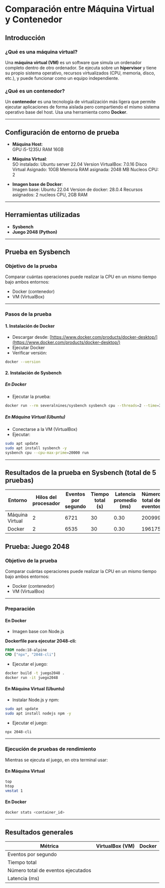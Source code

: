 
# Comparación entre Máquina Virtual y Contenedor

## Introducción

### ¿Qué es una máquina virtual?

Una **máquina virtual (VM)** es un software que simula un ordenador completo dentro de otro ordenador. Se ejecuta sobre un **hipervisor** y tiene su propio sistema operativo, recursos virtualizados (CPU, memoria, disco, etc.), y puede funcionar como un equipo independiente.

### ¿Qué es un contenedor?

Un **contenedor** es una tecnología de virtualización más ligera que permite ejecutar aplicaciones de forma aislada pero compartiendo el mismo sistema operativo base del host. Usa una herramienta como **Docker**.

---

## Configuración de entorno de prueba

- **Máquina Host**:  
 GPU i5-1235U
 RAM 16GB
- **Máquina Virtual**:  
SO instalado: Ubuntu server 22.04 
Version VirtualBox: 7.0.16
Disco Virtual Asignado: 10GB 
Memoria RAM asignada: 2048 MB 
Nucleos CPU: 2 

- **Imagen base de Docker**:  
Imagen base: Ubuntu 22.04
Version de docker: 28.0.4
Recursos asignados: 2 nucleos CPU, 2GB RAM 

---

## Herramientas utilizadas

- **Sysbench**
- **Juego 2048 (Python)**

---

## Prueba en Sysbench

### Objetivo de la prueba

Comparar cuántas operaciones puede realizar la CPU en un mismo tiempo bajo ambos entornos:

- Docker (contenedor)
- VM (VirtualBox)

---

### Pasos de la prueba

#### 1. Instalación de Docker

- Descargar desde: [https://www.docker.com/products/docker-desktop/](https://www.docker.com/products/docker-desktop/)
- Ejecutar Docker
- Verificar versión:

```bash
docker --version
```

#### 2. Instalación de Sysbench

##### En Docker


- Ejecutar la prueba:

```bash
docker run --rm severalnines/sysbench sysbench cpu --threads=2 --time=30 run
```

##### En Máquina Virtual (Ubuntu)

- Conectarse a la VM (VirtualBox)
- Ejecutar:

```bash
sudo apt update
sudo apt install sysbench -y
sysbench cpu --cpu-max-prime=20000 run
```

---

## Resultados de la prueba en Sysbench (total de 5 pruebas)

| Entorno         | Hilos del procesador | Eventos por segundo  | Tiempo total (s) | Latencia promedio (ms)  | Número total de eventos |  
|-----------------|----------------------|----------------------|------------------|-------------------------|-------------------------| 
| Máquina Virtual |          2           |        6721          |        30        |          0.30           |          200999         | 
| Docker          |          2           |        6535          |        30        |          0.30           |           196175        |


## Prueba: Juego 2048

### Objetivo de la prueba

Comparar cuántas operaciones puede realizar la CPU en un mismo tiempo bajo ambos entornos:

- Docker (contenedor)
- VM (VirtualBox)

---

### Preparación

#### En Docker

- Imagen base con Node.js

**Dockerfile para ejecutar 2048-cli:**

```Dockerfile
FROM node:18-alpine
CMD ["npx", "2048-cli"]
```

- Ejecutar el juego:

```bash
docker build -t juego2048 .
docker run -it juego2048
```

#### En Máquina Virtual (Ubuntu)

- Instalar Node.js y npm:

```bash
sudo apt update
sudo apt install nodejs npm -y
```

- Ejecutar el juego:

```bash
npx 2048-cli
```

---

### Ejecución de pruebas de rendimiento

Mientras se ejecuta el juego, en otra terminal usar:

#### En Máquina Virtual

```bash
top
htop
vmstat 1
```

#### En Docker

```bash
docker stats <container_id>
```

---

## Resultados generales

| Métrica                         | VirtualBox (VM) | Docker |
|---------------------------------|-----------------|--------|
| Eventos por segundo             |                 |        |
| Tiempo total                    |                 |        |
| Número total de eventos ejecutados |             |        |
| Latencia (ms)                   |                 |        |
